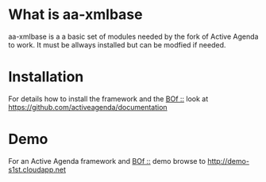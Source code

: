 #  What is aa-xmlbase
aa-xmlbase is a a basic set of modules needed by the fork of Active Agenda to work. It must be allways installed but can be modfied if needed.

# Installation
For details how to install the framework and the [BOf ::](https://activeagenda.github.io) look at https://github.com/activeagenda/documentation 

# Demo
For an Active Agenda framework and [BOf ::](https://activeagenda.github.io) demo browse to http://demo-s1st.cloudapp.net